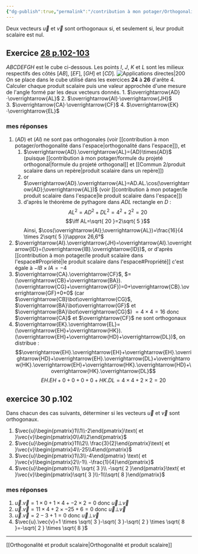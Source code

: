 ```yaml
---
{"dg-publish":true,"permalink":"/contribution à mon potager/Orthogonalité de deux vecteurs et produit scalaire/"}
---
```


Deux vecteurs $\vec{u}$ et $\vec{v}$ sont orthogonaux si, et seulement si, leur produit scalaire est nul.
## Exercice [28 p.102-103](https://premium.lelivrescolaire.fr/page/11915862)
$ABCDEFGH$ est le cube ci-dessous. Les points $I$, $J$, $K$ et $L$ sont les milieux respectifs des côtés $[AB]$, $[EF]$, $[GH]$ et $[CD]$.
![Applications directes|200](https://assets.lls.fr/pages/40796423/MAT.SPE.3.INF09_v1.svg)
On se place dans le cube utilisé dans les exercices **24** à **26** d'arête 4. Calculer chaque produit scalaire puis une valeur approchée d'une mesure de l'angle formé par les deux vecteurs donnés.
1. $\overrightarrow{AD}⋅\overrightarrow{AL}$
2. $\overrightarrow{AI}⋅\overrightarrow{JH}$
3. $\overrightarrow{CA}⋅\overrightarrow{CF}$
4. $\overrightarrow{EK}⋅\overrightarrow{EL}$
### mes réponses
1. $(AD)$ et $(Al)$ ne sont pas orthogonales (voir [[contribution à mon potager/orthogonalité dans l'espace\|orthogonalité dans l'espace]]), et
	1. $\overrightarrow{AD}.\overrightarrow{AL}={AD}\times{AD}$ (puisque [[contribution à mon potager/formule du projeté orthogonal\|formule du projeté orthogonal]] et [[Commun 2/produit scalaire dans un repère\|produit scalaire dans un repère]])
	2. or $\overrightarrow{AD}.\overrightarrow{AL}=AD.AL.\cos(\overrightarrow{AD};\overrightarrow{AL})$ (voir [[contribution à mon potager/le produit scalaire dans l'espace\|le produit scalaire dans l'espace]])
	3. d'après le théorème de pythagore dans $ADL$ rectangle en $D$ : $$AL^{2}=AD^{2}+DL^{2}=4^{2}+2^{2}=20$$ $$\iff AL=\sqrt{ 20 }=2\sqrt{ 5 }$$ Ainsi, $\cos(\overrightarrow{AI};\overrightarrow{AL})=\frac{16}{4 \times 2\sqrt{ 5 }}\approx 26,6°$
2. $\overrightarrow{AI}.\overrightarrow{JH}=\overrightarrow{AI}.\overrightarrow{ID}=(\overrightarrow{IB}.\overrightarrow{ID})$, or d'après [[contribution à mon potager/le produit scalaire dans l'espace#Propriété\|le produit scalaire dans l'espace#Propriété]] c'est égale à $-IB \times IA=-4$
3. $\overrightarrow{CA}.\overrightarrow{CF}$, $=(\overrightarrow{CB}+\overrightarrow{BA}).(\overrightarrow{CG}+\overrightarrow{GF})=0+\overrightarrow{CB}.\overrightarrow{GF}+0+0$ (car $\overrightarrow{CB}\bot\overrightarrow{CG}$, $\overrightarrow{BA}\bot\overrightarrow{GF}$ et $\overrightarrow{BA}\bot\overrightarrow{CG}$) $= 4\times 4=16$ donc $\overrightarrow{CA}$ et $\overrightarrow{CF}$ ne sont orthogonaux
4. $\overrightarrow{EK}.\overrightarrow{EL}=(\overrightarrow{EH}+\overrightarrow{HK}).(\overrightarrow{EH}+\overrightarrow{HD}+\overrightarrow{DL})$, on distribue : $$\overrightarrow{EH}.\overrightarrow{EH}+\overrightarrow{EH}.\overrightarrow{HD}+\overrightarrow{EH}.\overrightarrow{DL}+\overrightarrow{HK}.\overrightarrow{EH}+\overrightarrow{HK}.\overrightarrow{HD}+\overrightarrow{HK}.\overrightarrow{DL}$$ $$EH.EH+0+0+0+0+HK.DL=4\times 4+2 \times 2=20$$
## exercice 30 p.102
Dans chacun des cas suivants, déterminer si les vecteurs $\vec{u}$ et $\vec{v}$ sont orthogonaux.
1. $\vec{u}\begin{pmatrix}1\\1\\-2\end{pmatrix}\text{ et }\vec{v}\begin{pmatrix}0\\4\\2\end{pmatrix}$
2. $\vec{u}\begin{pmatrix}11\\2\\ \frac{3}{2}\end{pmatrix}\text{ et }\vec{v}\begin{pmatrix}4\\-25\\4\end{pmatrix}$
3. $\vec{u}\begin{pmatrix}1\\3\\-4\end{pmatrix} \text{ et }\vec{v}\begin{pmatrix}2\\-1\\ -\frac{1}{4}\end{pmatrix}$
4. $\vec{u}\begin{pmatrix}1\\ \sqrt{ 3 }\\ -\sqrt{ 2 }\end{pmatrix}\text{ et }\vec{v}\begin{pmatrix}\sqrt{ 3 }\\-1\\\sqrt{ 8 }\end{pmatrix}$
### mes réponses
1. $\vec{u}.\vec{v}=1 \times 0+1 \times 4+ -2 \times 2=0$ donc $\vec{u}\bot\vec{v}$
2. $\vec{u}.\vec{v}=11 \times 4+2 \times -25+6=0$ donc $\vec{u}\bot\vec{v}$
3. $\vec{u}.\vec{v}=2-3+1=0$ donc $\vec{u}\bot\vec{v}$
4. $\vec{u}.\vec{v}=1 \times \sqrt{ 3 }-\sqrt{ 3 }-\sqrt{ 2 } \times \sqrt{ 8 }=-\sqrt{ 2 } \times \sqrt{ 8 }$
 
---
[[Orthogonalité et produit scalaire\|Orthogonalité et produit scalaire]]
